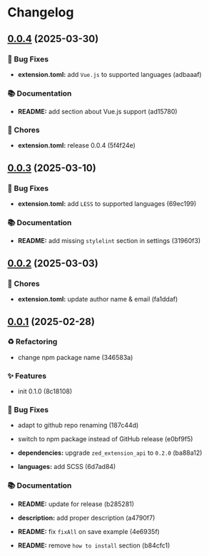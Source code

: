 # Changelog

## [0.0.4](https://github.com/[object]/compare/0.0.3...0.0.4) (2025-03-30)


### 🐛 Bug Fixes


* **extension.toml:** add `Vue.js` to supported languages (adbaaaf)


### 📚 Documentation


* **README:** add section about Vue.js support (ad15780)


### 🔧 Chores


* **extension.toml:** release 0.0.4 (5f4f24e)


## [0.0.3](https://github.com/[object]/compare/0.0.2...0.0.3) (2025-03-10)


### 🐛 Bug Fixes


* **extension.toml:** add `LESS` to supported languages (69ec199)


### 📚 Documentation


* **README:** add missing `stylelint` section in settings (31960f3)


## [0.0.2](https://github.com/[object]/compare/0.0.1...0.0.2) (2025-03-03)


### 🔧 Chores


* **extension.toml:** update author name & email (fa1ddaf)


## [0.0.1](https://github.com/[object]/compare/...0.0.1) (2025-02-28)


### ♻️ Refactoring


* change npm package name (346583a)


### ✨ Features


* init 0.1.0 (8c18108)


### 🐛 Bug Fixes


* adapt to github repo renaming (187c44d)

* switch to npm package instead of GitHub release (e0bf9f5)

* **dependencies:** upgrade `zed_extension_api` to `0.2.0` (ba88a12)

* **languages:** add SCSS (6d7ad84)


### 📚 Documentation


* **README:** update for release (b285281)

* **description:** add proper description (a4790f7)

* **README:** fix `fixAll` on save example (4e6935f)

* **README:** remove `how to install` section (b84cfc1)
